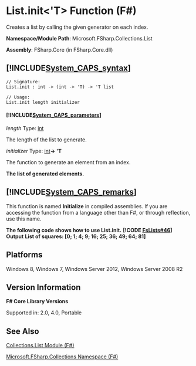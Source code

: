# List.init<'T> Function (F#)

Creates a list by calling the given generator on each index.

**Namespace/Module Path**: Microsoft.FSharp.Collections.List

**Assembly**: FSharp.Core (in FSharp.Core.dll)


## [!INCLUDE[System_CAPS_syntax](//System/Token/System_CAPS_syntax_md.md)]

```
// Signature:
List.init : int -> (int -> 'T) -> 'T list

// Usage:
List.init length initializer
```

#### [!INCLUDE[System_CAPS_parameters](//System/Token/System_CAPS_parameters_md.md)]
*length*
Type: [int](http://msdn.microsoft.com/en-us/library/025d5455-3622-4ea5-9573-3ecbd4ee1375)


The length of the list to generate.


*initializer*
Type: [int](http://msdn.microsoft.com/en-us/library/025d5455-3622-4ea5-9573-3ecbd4ee1375)**-&gt; 'T**


The function to generate an element from an index.



**The list of generated elements.**
## [!INCLUDE[System_CAPS_remarks](//System/Token/System_CAPS_remarks_md.md)]
This function is named **Initialize** in compiled assemblies. If you are accessing the function from a language other than F#, or through reflection, use this name.

**The following code shows how to use List.init.**
**[!CODE [FsLists#46](../CodeSnippet/VS_Snippets_Fsharp/fslists/FSharp/fs/program.fs#46)]**
**Output**
**List of squares: [0; 1; 4; 9; 16; 25; 36; 49; 64; 81]**
## Platforms
Windows 8, Windows 7, Windows Server 2012, Windows Server 2008 R2


## Version Information
**F# Core Library Versions**

Supported in: 2.0, 4.0, Portable




## See Also
[Collections.List Module &#40;F&#35;&#41;](Collections.List+Module+28%F%2329%.md)

[Microsoft.FSharp.Collections Namespace &#40;F&#35;&#41;](Microsoft.FSharp.Collections+Namespace+28%F%2329%.md)


